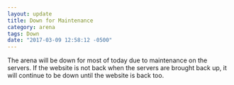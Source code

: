 ```yaml
---
layout: update
title: Down for Maintenance
category: arena
tags: Down
date: "2017-03-09 12:58:12 -0500"
---
```


The arena will be down for most of today due to maintenance on the servers. If the website is not back when the servers are brought back up, it will continue to be down until the website is back too. 
